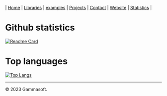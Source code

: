 | [Home](home.md) | [Libraries](libraries.md) | [examples](examples.md) | [Projects](https://sourceforge.net/u/gammasoft71) | [Contact](contact.md) | [Website](https://gammasoft71.wixsite.com/gammasoft) | [Statistics](statistics.md) | 

# Github statistics

[![Readme Card](https://github-readme-stats.vercel.app/api?username=gammasoft71&theme=transparent&hide_title=true&hide_border=true&show_icons=true&icon_color=9F9F9F&bg_color=23272D&text_color=9F9F9F&border_color=9F9F9F&border_radius=4)](https://github.com/gammasoft71/gammasoft71/blob/main/docs/statistics.md)

# Top languages

[![Top Langs](https://github-readme-stats.vercel.app/api/top-langs/?username=gammasoft71&layout=pie&theme=transparent&hide_title=true&hide_border=true&show_icons=true&icon_color=9F9F9F&bg_color=23272D&text_color=9F9F9F&border_color=9F9F9F&border_radius=4)](https://github.com/gammasoft71/gammasoft71/blob/main/docs/statistics.md)

______________________________________________________________________________________________

© 2023 Gammasoft.
